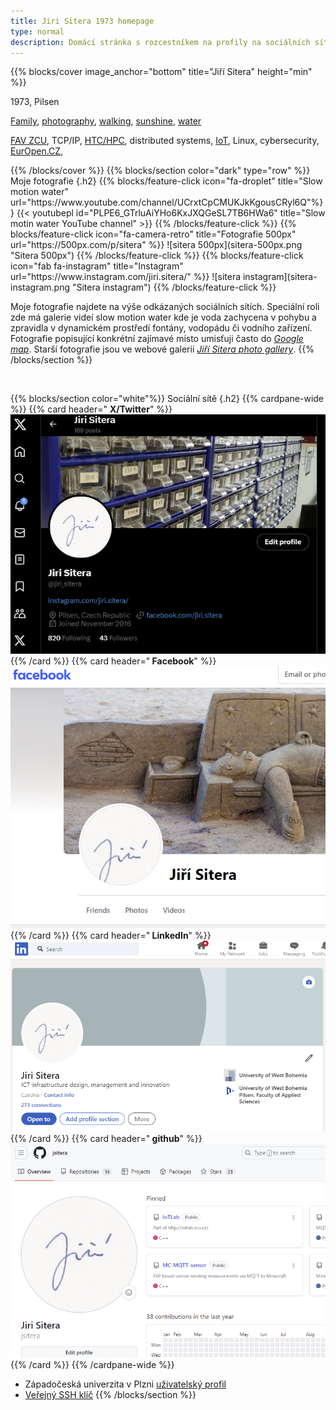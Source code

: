 ```yaml
---
title: Jiri Sitera 1973 homepage
type: normal
description: Domácí stránka s rozcestníkem na profily na sociálních sítích Jiří Sitera 1973, videa (slow motion water), fotografie a odkazy na další informace.
---
```


{{% blocks/cover image_anchor="bottom" title="Jiří Sitera" height="min" %}}
<p class="lead mt-3 mb-3">
1973, Pilsen
</p>
<p class="lead mt-3 mb-3">
<a href="/">Family</a>,
<a href="#td-block-1">photography</a>,
<a href="https://www.sports-tracker.com/view_profile/ji%C5%99%C3%ADsitera">walking</a>,
<a href="https://500px.com/photo/1106113516/the-wonderful-light-and-the-endless-energy-of-the-sea.-by-jiri-sitera">sunshine</a>,
<a href="https://www.youtube.com/channel/UCrxtCpCMUKJkKgousCRyl6Q">water</a>
</p>
<p class="lead mt-3 mb-3">
<a href="https://fav.zcu.cz">FAV ZCU</a>,
TCP/IP,
<a href="https://metacentrum.cz">HTC/HPC</a>,
distributed systems,
<a href="https://iotlab.zcu.cz">IoT</a>,
Linux, cybersecurity,
<a href="https://europen.cz">EurOpen.CZ</a>,
</p>
{{% /blocks/cover %}}
{{% blocks/section color="dark" type="row" %}}
Moje fotografie
{.h2}
{{% blocks/feature-click icon="fa-droplet" title="Slow motion water"
url="https://www.youtube.com/channel/UCrxtCpCMUKJkKgousCRyl6Q"%}}
{{< youtubepl id="PLPE6_GTrluAiYHo6KxJXQGeSL7TB6HWa6" title="Slow motin water YouTube channel" >}}
{{% /blocks/feature-click %}}
{{% blocks/feature-click icon="fa-camera-retro" title="Fotografie 500px" url="https://500px.com/p/sitera" %}}
![sitera 500px](sitera-500px.png "Sitera 500px")
{{% /blocks/feature-click %}}
{{% blocks/feature-click icon="fab fa-instagram" title="Instagram" url="https://www.instagram.com/jiri.sitera/" %}}
![sitera instagram](sitera-instagram.png "Sitera instagram")
{{% /blocks/feature-click %}}

Moje fotografie najdete na výše odkázaných sociálních sítích. Speciální roli zde má galerie videí slow motion water kde je voda zachycena v pohybu a zpravidla v dynamickém prostředí fontány, vodopádu či vodního zařízení. Fotografie popisující konkrétní zajímavé místo umisťuji často do *[Google map](https://www.google.com/maps/contrib/113020041194461814335/photos)*. Starší fotografie jsou ve webové galerii *[Jiří Sitera photo gallery](http://home.zcu.cz/~sitera/gallery/)*.
{{% /blocks/section %}}

<br>

{{% blocks/section color="white"%}}
Sociální sítě
{.h2}
{{% cardpane-wide %}}
  {{% card header="<i class='fab fa-twitter'></i> **X/Twitter**" %}}
  ![sitera twitter](sitera-twitter.png "Sitera twitter")
  <a href="https://twitter.com/jiri_sitera" class="stretched-link"></a>
  {{% /card %}}
  {{% card header="**<i class='fab fa-facebook'></i> Facebook**" %}}
  ![sitera facebook](sitera-facebook.png "Sitera facebook")
  <a href="https://www.facebook.com/jiri.sitera/" class="stretched-link"></a>
  {{% /card %}}
  {{% card header="**<i class='fab fa-linkedin'></i> LinkedIn**" %}}
  ![sitera linkedin](sitera-linkedin.png "Sitera linkedin")
  <a href="https://www.linkedin.com/in/jiri-sitera-04890912/" class="stretched-link"></a>
  {{% /card %}}
  {{% card header="**<i class='fab fa-github'></i> github**" %}}
  ![sitera twitter](sitera-github.png "Sitera github")
  <a href="https://github.com/jsitera" class="stretched-link"></a>
  {{% /card %}}
{{% /cardpane-wide %}}
- Západočeská univerzita v Plzni [uživatelský profil](https://home.zcu.cz/~sitera/)
- [Veřejný SSH klíč](/jiri/data/id_jiri.sitera.pub)
{{% /blocks/section %}}

